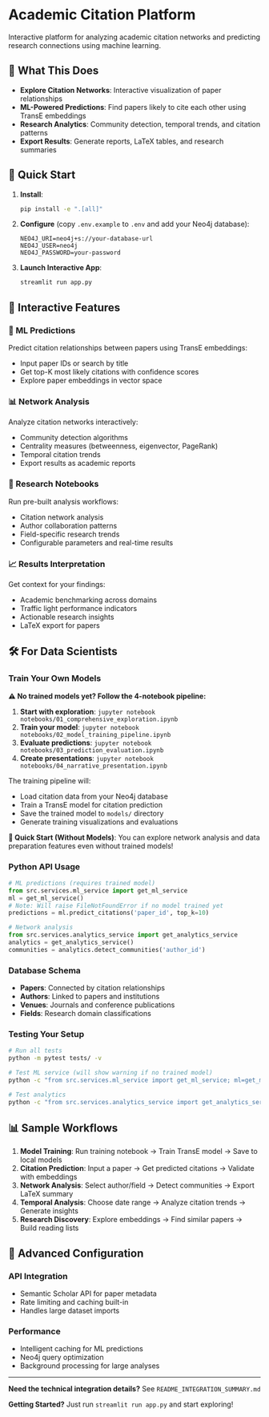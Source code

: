 # Academic Citation Platform

Interactive platform for analyzing academic citation networks and predicting research connections using machine learning.

## 🚀 What This Does

- **Explore Citation Networks**: Interactive visualization of paper relationships
- **ML-Powered Predictions**: Find papers likely to cite each other using TransE embeddings
- **Research Analytics**: Community detection, temporal trends, and citation patterns
- **Export Results**: Generate reports, LaTeX tables, and research summaries

## 🎯 Quick Start

1. **Install**:
   ```bash
   pip install -e ".[all]"
   ```

2. **Configure** (copy `.env.example` to `.env` and add your Neo4j database):
   ```env
   NEO4J_URI=neo4j+s://your-database-url
   NEO4J_USER=neo4j  
   NEO4J_PASSWORD=your-password
   ```

3. **Launch Interactive App**:
   ```bash
   streamlit run app.py
   ```

## 📱 Interactive Features

### 🔮 ML Predictions
Predict citation relationships between papers using TransE embeddings:
- Input paper IDs or search by title
- Get top-K most likely citations with confidence scores
- Explore paper embeddings in vector space

### 📊 Network Analysis  
Analyze citation networks interactively:
- Community detection algorithms
- Centrality measures (betweenness, eigenvector, PageRank)
- Temporal citation trends
- Export results as academic reports

### 🧪 Research Notebooks
Run pre-built analysis workflows:
- Citation network analysis
- Author collaboration patterns  
- Field-specific research trends
- Configurable parameters and real-time results

### 📈 Results Interpretation
Get context for your findings:
- Academic benchmarking across domains
- Traffic light performance indicators
- Actionable research insights
- LaTeX export for papers

## 🛠️ For Data Scientists

### Train Your Own Models

**⚠️ No trained models yet? Follow the 4-notebook pipeline:**

1. **Start with exploration**: `jupyter notebook notebooks/01_comprehensive_exploration.ipynb`
2. **Train your model**: `jupyter notebook notebooks/02_model_training_pipeline.ipynb`
3. **Evaluate predictions**: `jupyter notebook notebooks/03_prediction_evaluation.ipynb`
4. **Create presentations**: `jupyter notebook notebooks/04_narrative_presentation.ipynb`

The training pipeline will:
- Load citation data from your Neo4j database
- Train a TransE model for citation prediction
- Save the trained model to `models/` directory
- Generate training visualizations and evaluations

**🚀 Quick Start (Without Models)**: You can explore network analysis and data preparation features even without trained models!

### Python API Usage
```python
# ML predictions (requires trained model)
from src.services.ml_service import get_ml_service
ml = get_ml_service()
# Note: Will raise FileNotFoundError if no model trained yet
predictions = ml.predict_citations('paper_id', top_k=10)

# Network analysis  
from src.services.analytics_service import get_analytics_service
analytics = get_analytics_service()
communities = analytics.detect_communities('author_id')
```

### Database Schema
- **Papers**: Connected by citation relationships
- **Authors**: Linked to papers and institutions  
- **Venues**: Journals and conference publications
- **Fields**: Research domain classifications

### Testing Your Setup
```bash
# Run all tests
python -m pytest tests/ -v

# Test ML service (will show warning if no trained model)
python -c "from src.services.ml_service import get_ml_service; ml=get_ml_service(); print('✅ ML Service Ready')"

# Test analytics
python -c "from src.services.analytics_service import get_analytics_service; print('✅ Analytics Ready')"
```

## 📊 Sample Workflows

1. **Model Training**: Run training notebook → Train TransE model → Save to local models
2. **Citation Prediction**: Input a paper → Get predicted citations → Validate with embeddings
3. **Network Analysis**: Select author/field → Detect communities → Export LaTeX summary
4. **Temporal Analysis**: Choose date range → Analyze citation trends → Generate insights
5. **Research Discovery**: Explore embeddings → Find similar papers → Build reading lists

## 🔧 Advanced Configuration

### API Integration
- Semantic Scholar API for paper metadata
- Rate limiting and caching built-in
- Handles large dataset imports

### Performance
- Intelligent caching for ML predictions
- Neo4j query optimization
- Background processing for large analyses

---

**Need the technical integration details?** See `README_INTEGRATION_SUMMARY.md`

**Getting Started?** Just run `streamlit run app.py` and start exploring!